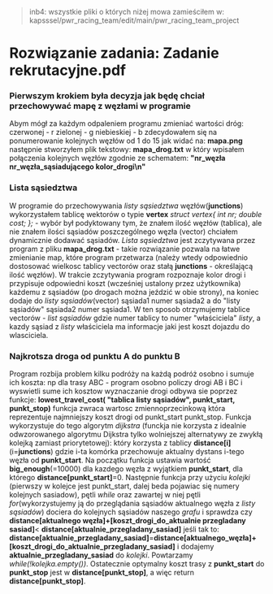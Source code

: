 > inb4: wszystkie pliki o których niżej mowa zamieściłem w: kapsssel/pwr_racing_team/edit/main/pwr_racing_team_project
# Rozwiązanie zadania: Zadanie rekrutacyjne.pdf
### Pierwszym krokiem była decyzja jak będę chciał przechowywać mapę z węzłami w programie
Abym mógł za każdym odpaleniem programu zmieniać wartości dróg:
czerwonej - r
zielonej - g
niebieskiej - b
zdecydowałem się na ponumerowanie kolejnych węzłów od 1 do 15 jak widać na: __mapa.png__
następnie stworzyłem plik tekstowy: 
__mapa_drog.txt__ w który wpisałem połączenia kolejnych węzłów zgodnie ze schematem: __"nr_węzła nr_węzła_sąsiadującego kolor_drogi\n"__
### Lista sąsiedztwa
W programie do przechowywania _listy sąsiedztwa_ węzłów(__junctions__) wykorzystałem tablicę wektorów o typie __vertex__ _struct vertex{
    int nr;
    double cost;
};_ - wybór był podyktowany tym, że znałem ilość węzłów (tablica), ale nie znałem ilości sąsiadów poszczególnego węzła (vector) chciałem dynamicznie dodawać sąsiadów.
_Lista sąsiedztwa_ jest zczytywana przez program z pliku __mapa_drog.txt__ - takie rozwiązanie pozwala na łatwe zmienianie map, które program przetwarza (należy wtedy odpowiednio dostosować wielkosc tablicy vectorów oraz stałą __junctions__ - określającą ilość węzłów). W trakcie zczytywania program rozpoznaje kolor drogi i przypisuje odpowiedni koszt (wcześniej ustalony przez użytkownika) każdemu z sąsiadów (po drogach można jeździć w obie strony), na koniec dodaje do _listy sąsiadów_(vector) sąsiada1 numer sąsiada2 a do "listy sąsiadów" sąsiada2 numer sąsiada1. W ten sposob otrzymujemy tablice vectorów - _list sąsiadów_ gdzie numer tablicy to numer "właściciela" _listy_, a kazdy sąsiad z _listy_ właściciela ma informacje jaki jest koszt dojazdu do wlasciciela.
### Najkrotsza droga od punktu A do punktu B
Program rozbija problem kilku podróży na każdą podróż osobno i sumuje ich koszta: np dla trasy ABC - program osobno policzy drogi AB i BC i wyswietli sume ich kosztow
wyznaczanie drogi odbywa sie poprzez funkcje: __lowest_travel_cost( "tablica listy sąsiadów", punkt_start, punkt_stop)__ funkcja zwraca wartosc zmiennoprzecinkową która reprezentuje najmniejszy koszt drogi od punkt_start punkt_stop. Funkcja wykorzystuje do tego algorytm _dijkstra_ (funckja nie korzysta z idealnie odwzorowanego algorytmu Dijkstra tylko wolniejszej alternatywy ze zwykłą kolejką zamiast priorytetowej): który korzysta z tablicy __distance[i]__ (i=__junctions__) gdzie i-ta komórka przechowuje aktualny dystans i-tego węzła od __punkt_start__. Na początku funkcja ustawia wartość __big_enough__(=10000) dla kazdego węzła z wyjątkiem __punkt_start__, dla którego __distance[punkt_start]__=0. Następnie funkcja przy użyciu _kolejki_ (pierwszy w kolejce jest punkt_start, dalej beda pojawiac się numery kolejnych sasiadow), pętli _while_ oraz zawartej w niej pętli _for_(wykorzystujemy ją do przeglądania sąsiadów aktualnego węzła z _listy sąsiadów_) dociera do kolejnych sąsiadów naszego _grafu_ i sprawdza czy __distance[aktualnego węzła]+[koszt_drogi_do_aktualnie przegladany sasiad]__< __distance[aktualnie_przegladany_sasiad]__ jeśli tak to: __distance[aktualnie_przegladany_sasiad]__=__distance[aktualnego_węzła]+[koszt_drogi_do_aktualnie_przegladany_sasiad]__ i dodajemy __aktualnie_przegladany_sasiad__ do _kolejki_. Powtarzamy _while(!kolejka.empty())_. Ostatecznie optymalny koszt trasy z __punkt_start__ do __punkt_stop__ jest w __distance[punkt_stop]__, a więc return __distance[punkt_stop]__.
